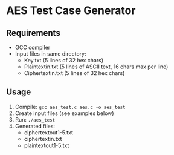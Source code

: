 # AES Test Case Generator

## Requirements
- GCC compiler
- Input files in same directory:
  - Key.txt (5 lines of 32 hex chars)
  - Plaintextin.txt (5 lines of ASCII text, 16 chars max per line)
  - Ciphertextin.txt (5 lines of 32 hex chars)

## Usage
1. Compile: `gcc aes_test.c aes.c -o aes_test`
2. Create input files (see examples below)
3. Run: `./aes_test`
4. Generated files:
   - ciphertextout1-5.txt
   - ciphertextin.txt 
   - plaintextout1-5.txt

